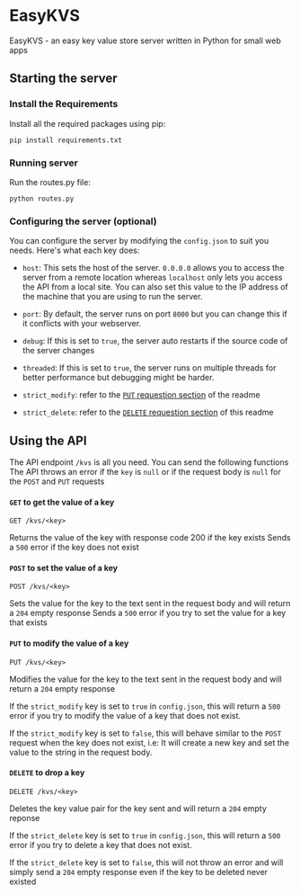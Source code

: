 # EasyKVS
EasyKVS - an easy key value store server written in Python for small web apps

## Starting the server

### Install the Requirements

Install all the required packages using pip:

```
pip install requirements.txt
```


### Running server

Run the routes.py file:

```
python routes.py
```


### Configuring the server (optional)

You can configure the server by modifying the `config.json` to suit you needs. Here's what each key does:
- `host`: This sets the host of the server. `0.0.0.0` allows you to access the server from a remote location whereas `localhost` only lets you access the API from a local site. You can also set this value to the IP address of the machine that you are using to run the server.

- `port`: By default, the server runs on port `8000` but you can change this if it conflicts with your webserver.

- `debug`: If this is set to `true`, the server auto restarts if the source code of the server changes

- `threaded`: If this is set to `true`, the server runs on multiple threads for better performance but debugging might be harder.

- `strict_modify`: refer to the [`PUT` requestion section](https://github.com/alok-sm/EasyKVS/blob/master/README.md#put-to-modify-the-value-of-a-key) of the readme

- `strict_delete`: refer to the [`DELETE` requestion section](https://github.com/alok-sm/EasyKVS/blob/master/README.md#delete-to-drop-a-key) of this readme


## Using the API

The API endpoint `/kvs` is all you need. You can send the following functions
The API throws an error if the `key` is `null` or if the request body is `null` for the `POST` and `PUT` requests

#### `GET` to get the value of a key
```
GET /kvs/<key>
```

Returns the value of the key with response code 200 if the key exists
Sends a `500` error if the key does not exist
  
#### `POST` to set the value of a key
```
POST /kvs/<key>
```

Sets the value for the key to the text sent in the request body and will return a `204` empty response
Sends a `500` error if you try to set the value for a key that exists

#### `PUT` to modify the value of a key
```
PUT /kvs/<key>
```

Modifies the value for the key to the text sent in the request body and will return a `204` empty response

If the `strict_modify` key is set to `true` in `config.json`, this will return a `500` error if you try to 
modify the value of a key that does not exist. 

If the `strict_modify` key is set to `false`, this will behave similar to the `POST` request when the key 
does not exist, i.e: It will create a new key and set the value to the string in the request body.

#### `DELETE` to drop a key
```
DELETE /kvs/<key>
```

Deletes the key value pair for the key sent and will return a `204` empty reponse


If the `strict_delete` key is set to `true` in `config.json`, this will return a `500` error if you try to 
delete a key that does not exist. 

If the `strict_delete` key is set to `false`, this will not throw an error and will simply
send a `204` empty response even if the key to be deleted never existed
